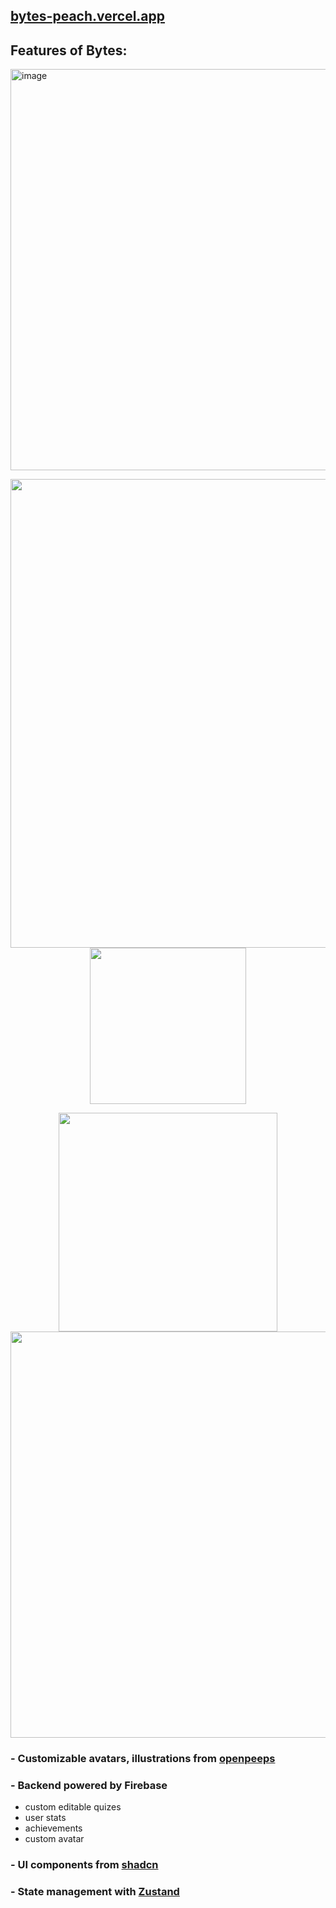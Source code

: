 ## [bytes-peach.vercel.app](https://bytes-peach.vercel.app/)

## Features of Bytes:

<img width="1362" height="642" alt="image" src="https://github.com/user-attachments/assets/c4651285-9b99-4c34-941c-414d6e219df0" />
<p align="center">
  <img src="https://github.com/user-attachments/assets/a952cf64-4ea3-4695-a839-95319495c012" width="750" />
  <img src="https://github.com/user-attachments/assets/beac32cb-77da-4103-ab66-04fa4b16b380" width="250" />
</p>
<p align="center">
  <img src="https://github.com/user-attachments/assets/eca1a0f2-fd7c-43f0-b8c2-8b0afd7b442b" width="350" />
  <img src="https://github.com/user-attachments/assets/cb01bf21-4df2-4472-b582-165db7b158e9" width="650" />
</p>


### - Customizable avatars, illustrations from [openpeeps](https://www.openpeeps.com/)

### - Backend powered by Firebase
  - custom editable quizes
  - user stats
  - achievements
  - custom avatar

### - UI components from [shadcn](https://ui.shadcn.com/)

### - State management with [Zustand](https://zustand-demo.pmnd.rs/)
